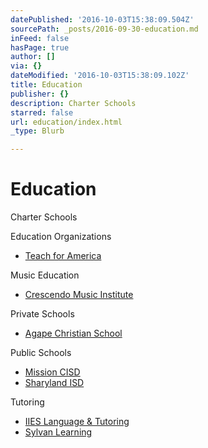 ```yaml
---
datePublished: '2016-10-03T15:38:09.504Z'
sourcePath: _posts/2016-09-30-education.md
inFeed: false
hasPage: true
author: []
via: {}
dateModified: '2016-10-03T15:38:09.102Z'
title: Education
publisher: {}
description: Charter Schools
starred: false
url: education/index.html
_type: Blurb

---
```

# Education

Charter Schools

Education Organizations

* [Teach for America][0]

Music Education

* [Crescendo Music Institute][1]

Private Schools

* [Agape Christian School][2]

Public Schools

* [Mission CISD][3]
* [Sharyland ISD][4]

Tutoring

* [IIES Language & Tutoring][5]
* [Sylvan Learning][6]

[0]: https://riograndevalley.teachforamerica.org/ "Teach for America RGV"
[1]: http://directory.missionchamber.com/listing/crescendo-music-institute/ "Crescendo Music Institute"
[2]: http://www.agapeschoolmission.com/ "Agape Christian School"
[3]: http://www.mcisd.net/ "Mission CISD"
[4]: http://www.sharylandisd.org/ "Sharyland ISD"
[5]: http://directory.missionchamber.com/listing/iies-language-tutoring-center/ "IIES Language & Tutoring"
[6]: http://locations.sylvanlearning.com/us/mcallen-tx/satellite/80746 "Sylvan Learning"